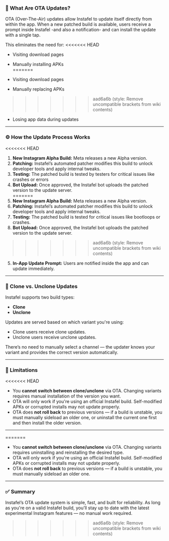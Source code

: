 ### 🚀 What Are OTA Updates?

OTA (Over-The-Air) updates allow Instafel to update itself directly from within the app. When a new patched build is available, users receive a prompt inside Instafel -and also a notification- and can install the update with a single tap.

This eliminates the need for:
<<<<<<< HEAD
- Visiting download pages  
- Manually installing APKs  
=======

- Visiting download pages
- Manually replacing APKs
>>>>>>> aad6a6b (style: Remove uncompatible brackets from wiki contents)
- Losing app data during updates

---

### ⚙️ How the Update Process Works

<<<<<<< HEAD
1. **New Instagram Alpha Build:** Meta releases a new Alpha version.  
2. **Patching:** Instafel’s automated patcher modifies this build to unlock developer tools and apply internal tweaks.  
3. **Testing:** The patched build is tested by testers for critical issues like crashes or errors
4. **Bot Upload:** Once approved, the Instafel bot uploads the patched version to the update server.  
=======
1. **New Instagram Alpha Build:** Meta releases a new Alpha version.
2. **Patching:** Instafel’s automated patcher modifies this build to unlock developer tools and apply internal tweaks.
3. **Testing:** The patched build is tested for critical issues like bootloops or crashes.
4. **Bot Upload:** Once approved, the Instafel bot uploads the patched version to the update server.
>>>>>>> aad6a6b (style: Remove uncompatible brackets from wiki contents)
5. **In-App Update Prompt:** Users are notified inside the app and can update immediately.

---

### 🧬 Clone vs. Unclone Updates

Instafel supports two build types:

- **Clone**
- **Unclone**

Updates are served based on which variant you're using:

- Clone users receive clone updates.
- Unclone users receive unclone updates.

There’s no need to manually select a channel — the updater knows your variant and provides the correct version automatically.

---

### 🛑 Limitations

<<<<<<< HEAD
- You **cannot switch between clone/unclone** via OTA. Changing variants requires manual installation of the version you want.
- OTA will only work if you're using an official Instafel build. Self-modified APKs or corrupted installs may not update properly.  
- OTA does **not roll back** to previous versions — if a build is unstable, you must manually sideload an older one, or uninstall the current one first and then install the older version.

---
=======
- You **cannot switch between clone/unclone** via OTA. Changing variants requires uninstalling and reinstalling the desired type.
- OTA will only work if you're using an official Instafel build. Self-modified APKs or corrupted installs may not update properly.
- OTA does **not roll back** to previous versions — if a build is unstable, you must manually sideload an older one.

---

### ✅ Summary

Instafel’s OTA update system is simple, fast, and built for reliability. As long as you're on a valid Instafel build, you’ll stay up to date with the latest experimental Instagram features — no manual work required.
>>>>>>> aad6a6b (style: Remove uncompatible brackets from wiki contents)
